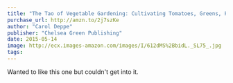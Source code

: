 ```yaml
---
title: "The Tao of Vegetable Gardening: Cultivating Tomatoes, Greens, Peas, Beans, Squash, Joy, and Serenity"
purchase_url: http://amzn.to/2j7szKe
author: "Carol Deppe"
publisher: "Chelsea Green Publishing"
date: 2015-05-14
image: http://ecx.images-amazon.com/images/I/612dMS%2BbidL._SL75_.jpg
tags:
---
```


Wanted to like this one but couldn't get into it.
